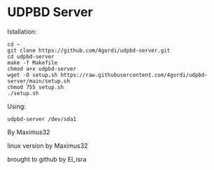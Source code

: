 # UDPBD Server

Istallation:
```
cd ~
git clone https://github.com/4gordi/udpbd-server.git
cd udpbd-server
make -f Makefile
chmod a+x udpbd-server
wget -O setup.sh https://raw.githubusercontent.com/4gordi/udpbd-server/main/setup.sh
chmod 755 setup.sh
./setup.sh
```

Using:
```
udpbd-server /dev/sda1
```

By Maximus32

linux version by Maximus32

brought to github by El_isra
